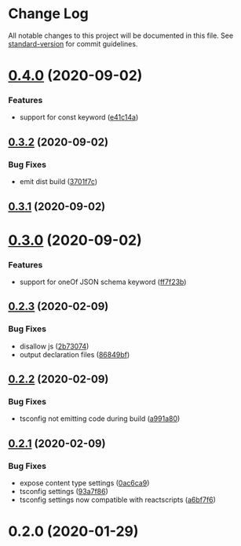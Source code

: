 # Change Log

All notable changes to this project will be documented in this file. See [standard-version](https://github.com/conventional-changelog/standard-version) for commit guidelines.

<a name="0.4.0"></a>
# [0.4.0](https://github.com/techiedarren/unofficial-dynamic-content-ui/compare/v0.3.2...v0.4.0) (2020-09-02)


### Features

* support for const keyword ([e41c14a](https://github.com/techiedarren/unofficial-dynamic-content-ui/commit/e41c14a))



<a name="0.3.2"></a>
## [0.3.2](https://github.com/techiedarren/unofficial-dynamic-content-ui/compare/v0.3.1...v0.3.2) (2020-09-02)


### Bug Fixes

* emit dist build ([3701f7c](https://github.com/techiedarren/unofficial-dynamic-content-ui/commit/3701f7c))



<a name="0.3.1"></a>
## [0.3.1](https://github.com/techiedarren/unofficial-dynamic-content-ui/compare/v0.3.0...v0.3.1) (2020-09-02)



<a name="0.3.0"></a>
# [0.3.0](https://github.com/techiedarren/unofficial-dynamic-content-ui/compare/v0.2.3...v0.3.0) (2020-09-02)


### Features

* support for oneOf JSON schema keyword ([ff7f23b](https://github.com/techiedarren/unofficial-dynamic-content-ui/commit/ff7f23b))



<a name="0.2.3"></a>
## [0.2.3](https://github.com/techiedarren/unofficial-dynamic-content-ui/compare/v0.2.2...v0.2.3) (2020-02-09)


### Bug Fixes

* disallow js ([2b73074](https://github.com/techiedarren/unofficial-dynamic-content-ui/commit/2b73074))
* output declaration files ([86849bf](https://github.com/techiedarren/unofficial-dynamic-content-ui/commit/86849bf))



<a name="0.2.2"></a>
## [0.2.2](https://github.com/techiedarren/unofficial-dynamic-content-ui/compare/v0.2.1...v0.2.2) (2020-02-09)


### Bug Fixes

* tsconfig not emitting code during build ([a991a80](https://github.com/techiedarren/unofficial-dynamic-content-ui/commit/a991a80))



<a name="0.2.1"></a>
## [0.2.1](https://github.com/techiedarren/unofficial-dynamic-content-ui/compare/v0.2.0...v0.2.1) (2020-02-09)


### Bug Fixes

* expose content type settings ([0ac6ca9](https://github.com/techiedarren/unofficial-dynamic-content-ui/commit/0ac6ca9))
* tsconfig settings ([93a7f86](https://github.com/techiedarren/unofficial-dynamic-content-ui/commit/93a7f86))
* tsconfig settings now compatible with reactscripts ([a6bf7f6](https://github.com/techiedarren/unofficial-dynamic-content-ui/commit/a6bf7f6))



<a name="0.2.0"></a>
# 0.2.0 (2020-01-29)
